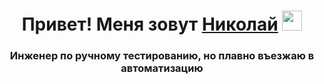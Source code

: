﻿<h1 align="center">Привет! Меня зовут <a href="https://http//nozdrachev-n.ru/" target="_blank">Николай</a> 
<img src="https://github.com/blackcater/blackcater/raw/main/images/Hi.gif" height="32"/></h1>
<h3 align="center">Инженер по ручному тестированию, но плавно въезжаю в автоматизацию </h3>
